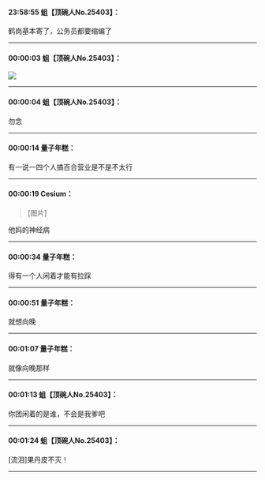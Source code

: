 #### 23:58:55  蛆【顶碗人No.25403】：

鹤岗基本寄了，公务员都要缩编了

*****

#### 00:00:03  蛆【顶碗人No.25403】：

![](http://gchat.qpic.cn/gchatpic_new/794594593/614391357-2393942625-B617FAE1D1C9A1B027A11B62CE03DC07/0?term=2")

*****

#### 00:00:04  蛆【顶碗人No.25403】：

勿念

*****

#### 00:00:14  量子年糕：

有一说一四个人搞百合营业是不是不太行

*****

#### 00:00:19  Cesium：

<blockquote>[图片]</blockquote>
 他妈的神经病

*****

#### 00:00:34  量子年糕：

得有一个人闲着才能有拉踩

*****

#### 00:00:51  量子年糕：

就想向晚

*****

#### 00:01:07  量子年糕：

就像向晚那样

*****

#### 00:01:13  蛆【顶碗人No.25403】：

你团闲着的是谁，不会是我爹吧

*****

#### 00:01:24  蛆【顶碗人No.25403】：

[流泪]果丹皮不灭！

*****

